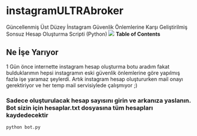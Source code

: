 # instagramULTRAbroker
Güncellenmiş Üst Düzey İnstagram Güvenlik Önlemlerine Karşı Geliştirilmiş Sonsuz Hesap Oluşturma Scripti (Python)
![](https://www.logovector.org/wp-content/uploads/2018/11/instagram-300x300.png)
**Table of Contents**
## Ne İşe Yarıyor
1 Gün önce internette instagram hesap oluşturma botu aradım fakat bulduklarımın hepsi instagramın eski güvenlik önlemlerine göre yapılmış fazla işe yaramaz şeylerdi.
Artık instagram hesap oluştururken mail onayı gerektiriyor ve her temp mail servisiylede çalışmıyor ;) 
### Sadece oluşturulacak hesap sayısını girin ve arkanıza yaslanın. Bot sizin için hesaplar.txt dosyasına tüm hesapları kaydedecektir
`python bot.py`

